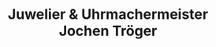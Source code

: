 ---
title: "Juwelier & Uhrmachermeister Jochen Tröger"
url: /langen-hessen/juwelier-und-uhrmachermeister-jochen-troeger/
shop: Schmuck
---